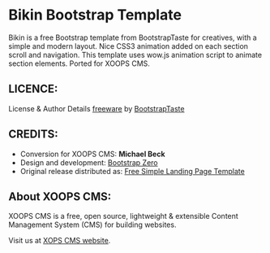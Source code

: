 Bikin Bootstrap Template
=====

Bikin is a free Bootstrap template from BootstrapTaste for creatives, with a simple and modern layout. Nice CSS3 animation added on each section scroll and navigation. This template uses wow.js animation script to animate section elements. Ported for XOOPS CMS.

LICENCE:
--------
License & Author Details
[freeware](http://www.bootstraptaste.com/) by [BootstrapTaste](http://www.bootstraptaste.com/)

CREDITS:
--------
* Conversion for XOOPS CMS: **Michael Beck**
* Design and development: [Bootstrap Zero](http://bootstrapzero.com/bootstrap-template/squad)
* Original release distributed as: [Free Simple Landing Page Template](http://bootstraptaste.com/bikin-free-simple-landing-page-template/)

About XOOPS CMS: 
------------------------
XOOPS CMS is a free, open source, lightweight & extensible Content Management System (CMS) for building websites.

Visit us at [XOPS CMS website](http://xoops.org/).
